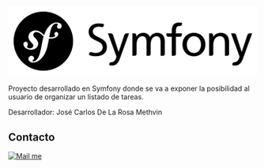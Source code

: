 ![alt text](Logo.svg)

Proyecto desarrollado en Symfony donde se va a exponer la posibilidad al usuario de organizar un listado de tareas.

Desarrollador: José Carlos De La Rosa Methvin

[gmail_logo]: https://user-images.githubusercontent.com/6497827/62424751-c1b85480-b6f0-11e9-97de-096c0a980829.png
[telegram_logo]: https://user-images.githubusercontent.com/6497827/57844175-2ac4b600-77ed-11e9-8488-f2d45efa7497.png
[gmail]: mailto:josemethvin@gmail.com?subject=Leyendo%20#Ecofriendly&body=Hi

## Contacto
[![Mail me][gmail_logo]][gmail]
